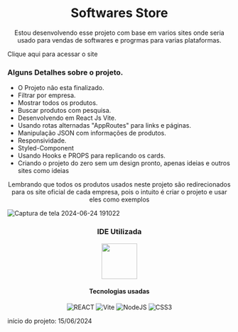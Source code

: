 <h1 align="center"> Softwares Store </h1>

<p align="center">Estou desenvolvendo esse projeto com base em varios sites onde seria usado para vendas de softwares e progrmas para varias plataformas.</p>

<a href="https://softwares-stores.vercel.app/" target="_blank" style="text-decoration: none;">Clique aqui para acessar o site</a>

<h3>Alguns Detalhes sobre o projeto.</h3>

<ul>
    <li>O Projeto não esta finalizado.</li>
    <li>Filtrar por empresa.</li>
    <li>Mostrar todos os produtos.</li>
    <li>Buscar produtos com pesquisa.</li>
    <li>Desenvolvendo em React Js Vite.</li>
    <li>Usando rotas alternadas "AppRoutes" para links e páginas.</li>
    <li>Manipulação JSON com informações de produtos.</li>
    <li>Responsividade.</li>
    <li>Styled-Component</li>
    <li>Usando Hooks e PROPS para replicando os cards.</li>
    <li>Criando o projeto do zero sem um design pronto, apenas ideias e outros sites como ideias</li>
</ul>


<p align="center">Lembrando que todos os produtos usados neste projeto são redirecionados para os site oficial de cada empresa, pois o intuito é criar o projeto e usar eles como exemplos</p>

![Captura de tela 2024-06-24 191022](https://github.com/DeividsonHenrique/softwares-stores/assets/109252541/9c7e67a3-c0c0-4896-8089-56dfb9fa9541)

<h3 align="center">IDE Utilizada</h3>

<p align="center">
<img height="80" src="https://cdn.jsdelivr.net/gh/devicons/devicon@latest/icons/vscode/vscode-original-wordmark.svg">
</p>       

<h4 align="center">Tecnologias usadas</h4>

<div align="center">

![REACT](https://img.shields.io/badge/react-%2320232a.svg?style=for-the-badge&logo=react&logoColor=%2361DAFB) ![Vite](https://img.shields.io/badge/vite-%23646CFF.svg?style=for-the-badge&logo=vite&logoColor=white) ![NodeJS](https://img.shields.io/badge/node.js-6DA55F?style=for-the-badge&logo=node.js&logoColor=white) ![CSS3](https://img.shields.io/badge/css3-%231572B6.svg?style=for-the-badge&logo=css3&logoColor=white)

</div>

<p>início do projeto: 15/06/2024</p> 
